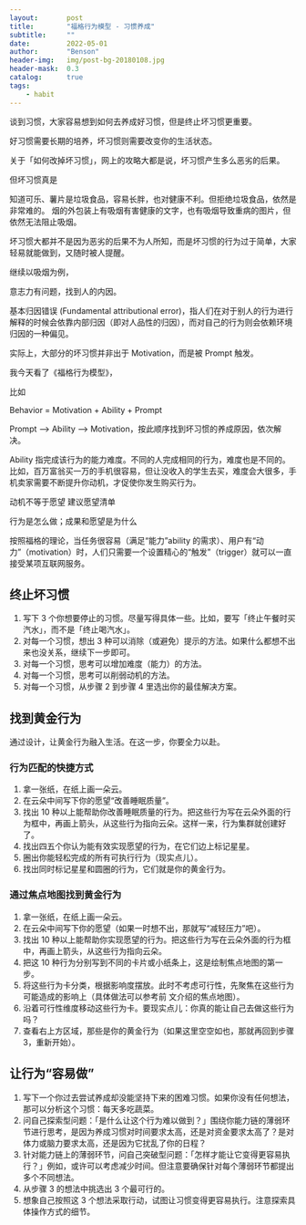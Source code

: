 ```yaml
---
layout:       post
title:        "福格行为模型 - 习惯养成"
subtitle:     ""
date:         2022-05-01
author:       "Benson"
header-img:   img/post-bg-20180108.jpg
header-mask:  0.3
catalog:      true
tags: 
    - habit
---
```


谈到习惯，大家容易想到如何去养成好习惯，但是终止坏习惯更重要。

好习惯需要长期的培养，坏习惯则需要改变你的生活状态。

关于「如何改掉坏习惯」，网上的攻略大都是说，坏习惯产生多么恶劣的后果。

但坏习惯真是

知道可乐、薯片是垃圾食品，容易长胖，也对健康不利。但拒绝垃圾食品，依然是非常难的。
烟的外包装上有吸烟有害健康的文字，也有吸烟导致重病的图片，但依然无法阻止吸烟。

坏习惯大都并不是因为恶劣的后果不为人所知，而是坏习惯的行为过于简单，大家轻易就能做到，又随时被人提醒。

继续以吸烟为例，

意志力有问题，找到人的内因。

基本归因错误 (Fundamental attributional error)，指人们在对于别人的行为进行解释的时候会依靠内部归因（即对人品性的归因），而对自己的行为则会依赖环境归因的一种偏见。

实际上，大部分的坏习惯并非出于 Motivation，而是被 Prompt 触发。

我今天看了《福格行为模型》，

比如

Behavior = Motivation + Ability + Prompt

Prompt --> Ability --> Motivation，按此顺序找到坏习惯的养成原因，依次解决。

Ability 指完成该行为的能力难度。不同的人完成相同的行为，难度也是不同的。
比如，百万富翁买一万的手机很容易，但让没收入的学生去买，难度会大很多，手机卖家需要不断提升你动机，才促使你发生购买行为。

动机不等于愿望
建议愿望清单

行为是怎么做；成果和愿望是为什么

按照福格的理论，当任务很容易（满足“能力”ability 的需求）、用户有“动力”（motivation）时，人们只需要一个设置精心的“触发”（trigger）就可以一直接受某项互联网服务。

## 终止坏习惯

1. 写下 3 个你想要停止的习惯。尽量写得具体一些。比如，要写「终止午餐时买汽水」，而不是「终止喝汽水」。
2. 对每一个习惯，想出 3 种可以消除（或避免）提示的方法。如果什么都想不出来也没关系，继续下一步即可。
3. 对每一个习惯，思考可以增加难度（能力）的方法。
4. 对每一个习惯，思考可以削弱动机的方法。
5. 对每一个习惯，从步骤 2 到步骤 4 里选出你的最佳解决方案。

## 找到黄金行为

通过设计，让黄金行为融入生活。在这一步，你要全力以赴。

### 行为匹配的快捷方式

1. 拿一张纸，在纸上画一朵云。
2. 在云朵中间写下你的愿望“改善睡眠质量”。
3. 找出 10 种以上能帮助你改善睡眠质量的行为。把这些行为写在云朵外面的行为框中，再画上箭头，从这些行为指向云朵。这样一来，行为集群就创建好了。
4. 找出四五个你认为能有效实现愿望的行为，在它们边上标记星星。
5. 圈出你能轻松完成的所有可执行行为（现实点儿）。
6. 找出同时标记星星和圆圈的行为，它们就是你的黄金行为。

### 通过焦点地图找到黄金行为

1. 拿一张纸，在纸上画一朵云。
2. 在云朵中间写下你的愿望（如果一时想不出，那就写“减轻压力”吧）。
3. 找出 10 种以上能帮助你实现愿望的行为。把这些行为写在云朵外面的行为框中，再画上箭头，从这些行为指向云朵。
4. 把这 10 种行为分别写到不同的卡片或小纸条上，这是绘制焦点地图的第一步。
5. 将这些行为卡分类，根据影响度摆放。此时不考虑可行性，先聚焦在这些行为可能造成的影响上（具体做法可以参考前
文介绍的焦点地图）。
6. 沿着可行性维度移动这些行为卡。要现实点儿：你真的能让自己去做这些行为吗？
7. 查看右上方区域，那些是你的黄金行为（如果这里空空如也，那就再回到步骤 3，重新开始）。

## 让行为“容易做”

1. 写下一个你过去尝试养成却没能坚持下来的困难习惯。如果你没有任何想法，那可以分析这个习惯：每天多吃蔬菜。
2. 问自己探索型问题：「是什么让这个行为难以做到？」围绕你能力链的薄弱环节进行思考，是因为养成习惯对时间要求太高，还是对资金要求太高了？是对体力或脑力要求太高，还是因为它扰乱了你的日程？
3. 针对能力链上的薄弱环节，问自己突破型问题：「怎样才能让它变得更容易执行？」例如，或许可以考虑减少时间。但注意要确保针对每个薄弱环节都提出多个不同想法。
4. 从步骤 3 的想法中挑选出 3 个最可行的。
5. 想象自己按照这 3 个想法采取行动，试图让习惯变得更容易执行。注意探索具体操作方式的细节。
